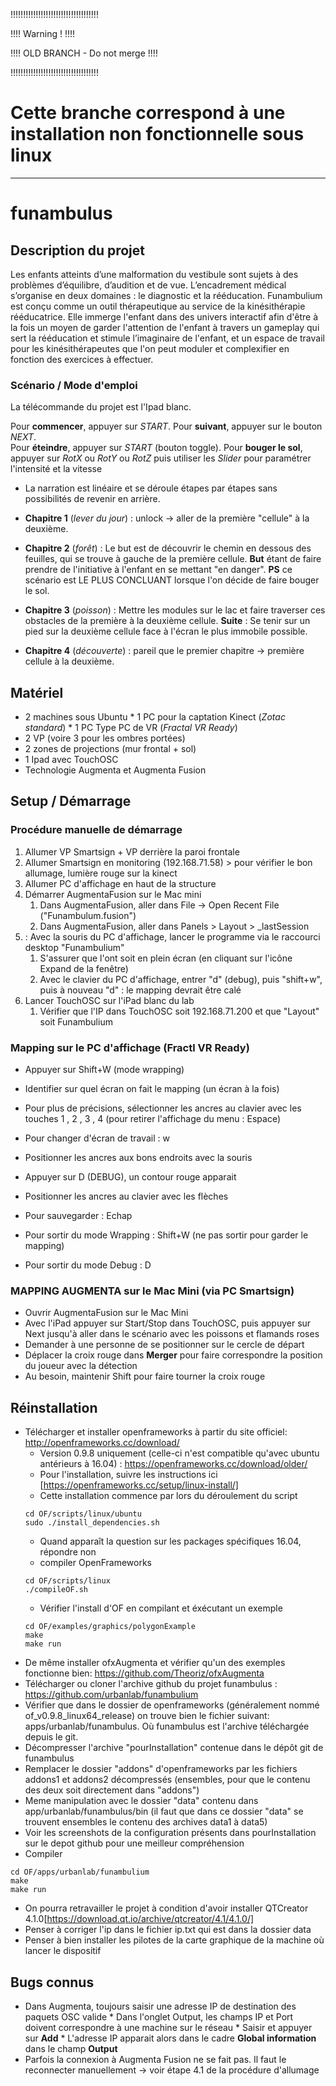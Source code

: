 !!!!!!!!!!!!!!!!!!!!!!!!!!!!!!!!!!!

!!!! Warning !                 !!!!

!!!! OLD BRANCH - Do not merge !!!!

!!!!!!!!!!!!!!!!!!!!!!!!!!!!!!!!!!!

# Cette branche correspond à une installation non fonctionnelle sous linux
--------------

# funambulus
## Description du projet

Les enfants atteints d’une malformation du vestibule sont sujets à des problèmes d’équilibre, d’audition et de vue. L’encadrement médical s’organise en deux domaines : le diagnostic et la rééducation. Funambulium est conçu comme un outil thérapeutique au service de la kinésithérapie rééducatrice. Elle immerge l'enfant dans des univers interactif afin d'être à la fois un moyen de garder l'attention de l'enfant à travers un gameplay qui sert la rééducation et stimule l’imaginaire de l'enfant, et un espace de travail pour les kinésithérapeutes que l'on peut moduler et complexifier en fonction des exercices à effectuer.

### Scénario / Mode d'emploi
La télécommande du projet est l'Ipad blanc. 

Pour **commencer**, appuyer sur *START*.
Pour **suivant**, appuyer sur le bouton *NEXT*.  
Pour **éteindre**, appuyer sur *START* (bouton toggle).
Pour **bouger le sol**, appuyer sur *RotX* ou *RotY* ou *RotZ* puis utiliser les *Slider* pour paramétrer l'intensité et la vitesse


- La narration est linéaire et se déroule étapes par étapes sans possibilités de revenir en arrière.

- **Chapitre 1** (*lever du jour*) : unlock -> aller de la première "cellule" à la deuxième.
- **Chapitre 2** (*forêt*) : Le but est de découvrir le chemin en dessous des feuilles, qui se trouve à gauche de la première cellule. **But** étant de faire prendre de l'initiative à l'enfant en se mettant "en danger".  **PS** ce scénario est LE PLUS CONCLUANT lorsque l'on décide de faire bouger le sol.
- **Chapitre 3** (*poisson*) : Mettre les modules sur le lac et faire traverser ces obstacles de la première à la deuxième cellule. **Suite** : Se tenir sur un pied sur la deuxième cellule face à l'écran le plus immobile possible.
- **Chapitre 4** (*découverte*) : pareil que le premier chapitre -> première cellule à la deuxième.

## Matériel
* 2 machines sous Ubuntu
      * 1 PC pour la captation Kinect (*Zotac standard*)
      * 1 PC Type PC de VR (*Fractal VR Ready*)
* 2 VP (voire 3 pour les ombres portées)
* 2 zones de projections (mur frontal + sol)
* 1 Ipad avec TouchOSC
* Technologie Augmenta et Augmenta Fusion

## Setup / Démarrage
### Procédure manuelle de démarrage 
1. Allumer VP Smartsign + VP derrière la paroi frontale
1. Allumer Smartsign en monitoring (192.168.71.58) > pour vérifier le bon allumage, lumière rouge sur la kinect
1. Allumer PC d'affichage en haut de la structure
1. Démarrer AugmentaFusion sur le Mac mini
      1. Dans AugmentaFusion, aller dans File -> Open Recent File ("Funambulum.fusion")
      1. Dans AugmentaFusion, aller dans Panels > Layout > _lastSession
1. : Avec la souris du PC d'affichage, lancer le programme via le raccourci desktop "Funambulium"
    1. S'assurer que l'ont soit en plein écran (en cliquant sur l'icône Expand de la fenêtre)
    1. Avec le clavier du PC d'affichage, entrer "d" (debug), puis "shift+w", puis à nouveau "d" : le mapping devrait être calé
1. Lancer TouchOSC sur l'iPad blanc du lab
     1. Vérifier que l'IP dans TouchOSC soit 192.168.71.200 et que "Layout" soit Funambulium

### Mapping sur le PC d'affichage (Fractl VR Ready)
* Appuyer sur Shift+W (mode wrapping)
* Identifier sur quel écran on fait le mapping (un écran à la fois)
* Pour plus de précisions, sélectionner les ancres au clavier avec les touches 1 , 2 , 3 , 4 (pour retirer l'affichage du menu : Espace)
* Pour changer d'écran de travail : w
* Positionner les ancres aux bons endroits avec la souris
* Appuyer sur D (DEBUG), un contour rouge apparait
* Positionner les ancres au clavier avec les flèches

* Pour sauvegarder : Echap
* Pour sortir du mode Wrapping : Shift+W (ne pas sortir pour garder le mapping)
* Pour sortir du mode Debug : D

### MAPPING AUGMENTA sur le Mac Mini (via PC Smartsign)
* Ouvrir AugmentaFusion sur le Mac Mini
* Avec l'iPad appuyer sur Start/Stop dans TouchOSC, puis appuyer sur Next jusqu'à aller dans le scénario avec les poissons et flamands roses
* Demander à une personne de se positionner sur le cercle de départ
* Déplacer la croix rouge dans **Merger** pour faire correspondre la position du joueur avec la détection
* Au besoin, maintenir Shift pour faire tourner la croix rouge

## Réinstallation
* Télécharger et installer openframeworks à partir du site officiel: http://openframeworks.cc/download/
    * Version 0.9.8 uniquement (celle-ci n'est compatible qu'avec ubuntu antérieurs à 16.04) : https://openframeworks.cc/download/older/
    * Pour l'installation, suivre les instructions ici [https://openframeworks.cc/setup/linux-install/]
    * Cette installation commence par lors du déroulement du script
    ```
    cd OF/scripts/linux/ubuntu
    sudo ./install_dependencies.sh
    ```
    * Quand apparaît la question sur les packages spécifiques 16.04, répondre non
    * compiler OpenFrameworks
    ```
    cd OF/scripts/linux
    ./compileOF.sh
    ```
    * Vérifier l'install d'OF en compilant et éxécutant un exemple
    ```
    cd OF/examples/graphics/polygonExample
    make
    make run
    ```
* De même installer ofxAugmenta et vérifier qu'un des exemples fonctionne bien: https://github.com/Theoriz/ofxAugmenta
* Télécharger ou cloner l'archive github du projet funambulus : https://github.com/urbanlab/funambulium
* Vérifier que dans le dossier de openframeworks (généralement nommé of_v0.9.8_linux64_release) on trouve bien le fichier suivant: apps/urbanlab/funambulus. Où funambulus est l'archive téléchargée depuis le git.
* Décompresser l'archive "pourInstallation" contenue dans le dépôt git de funambulus
* Remplacer le dossier "addons" d'openframeworks par les fichiers addons1 et addons2 décompressés (ensembles, pour que le contenu des deux soit directement dans "addons")
* Meme manipulation avec le dossier "data" contenu dans app/urbanlab/funambulus/bin (il faut que dans ce dossier "data" se trouvent ensembles le contenu des archives data1 à data5)
* Voir les screenshots de la configuration présents dans pourInstallation sur le depot github pour une meilleur compréhension
* Compiler
```
cd OF/apps/urbanlab/funambulium
make
make run
```
* On pourra retravailler le projet à condition d'avoir installer QTCreator 4.1.0[https://download.qt.io/archive/qtcreator/4.1/4.1.0/]
* Penser à corriger l'ip dans le fichier ip.txt qui est dans la dossier data
* Penser à bien installer les pilotes de la carte graphique de la machine où lancer le dispositif

## Bugs connus
* Dans Augmenta, toujours saisir une adresse IP de destination des paquets OSC valide
       * Dans l'onglet Output, les champs IP et Port doivent correspondre à une machine sur le réseau
       * Saisir et appuyer sur **Add**
       * L'adresse IP apparait alors dans le cadre **Global information** dans le champ **Output**
* Parfois la connexion à Augmenta Fusion ne se fait pas. Il faut le reconnecter manuellement -> voir étape 4.1 de la procédure d'allumage
